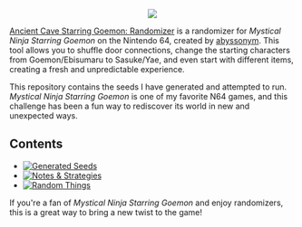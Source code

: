 <p align="center"><img src="https://i.imgur.com/TYAbZR6.png"></p>


[Ancient Cave Starring Goemon: Randomizer](https://github.com/abyssonym/mn64rando/releases/latest/) is a randomizer for *Mystical Ninja Starring Goemon* on the Nintendo 64, created by [abyssonym](https://github.com/abyssonym/). This tool allows you to shuffle door connections, change the starting characters from Goemon/Ebisumaru to Sasuke/Yae, and even start with different items, creating a fresh and unpredictable experience.  

This repository contains the seeds I have generated and attempted to run. *Mystical Ninja Starring Goemon* is one of my favorite N64 games, and this challenge has been a fun way to rediscover its world in new and unexpected ways.  

## Contents  
- [![Generated Seeds](https://img.shields.io/badge/Generated_Seeds-074166?logo=microstrategy&logoColor=ffffff)](https://) 
- [![Notes & Strategies](https://img.shields.io/badge/Notes_%26_Strategies-074166?logo=googledocs&logoColor=ffffff)](https://) 
- [![Random Things](https://img.shields.io/badge/Random_Things-074166?logo=kueski&logoColor=ffffff)](https://)


If you're a fan of *Mystical Ninja Starring Goemon* and enjoy randomizers, this is a great way to bring a new twist to the game!
